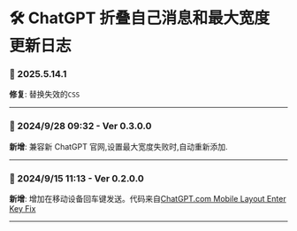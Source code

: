 # **🛠️ ChatGPT 折叠自己消息和最大宽度 更新日志**

### **📅 2025.5.14.1**

**修复**: 替换失效的`CSS`<br>

---

### **📅 2024/9/28 09:32 - Ver 0.3.0.0**

**新增**: 兼容新 ChatGPT 官网,设置最大宽度失败时,自动重新添加.

---

### **📅 2024/9/15 11:13 - Ver 0.2.0.0**

**新增**: 增加在移动设备回车键发送。代码来自[ChatGPT.com Mobile Layout Enter Key Fix](https://greasyfork.org/scripts/498559)

---
